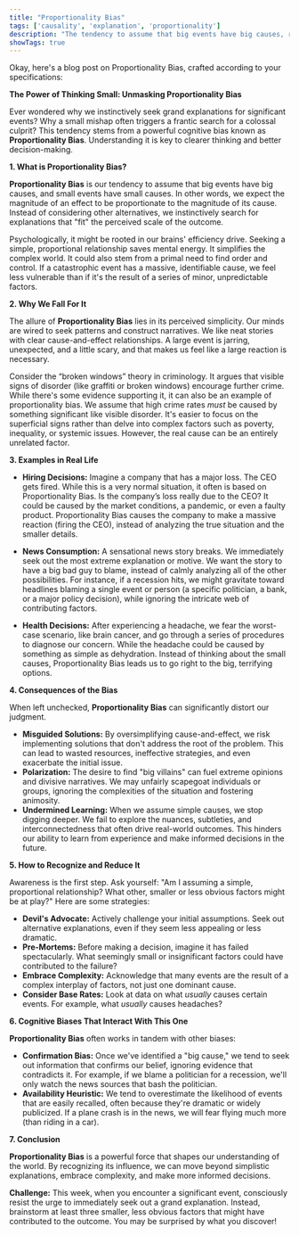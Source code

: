 ```yaml
---
title: "Proportionality Bias"
tags: ['causality', 'explanation', 'proportionality']
description: "The tendency to assume that big events have big causes, rather than being due to chance or small factors."
showTags: true
---
```


Okay, here's a blog post on Proportionality Bias, crafted according to your specifications:

**The Power of Thinking Small: Unmasking Proportionality Bias**

Ever wondered why we instinctively seek grand explanations for significant events? Why a small mishap often triggers a frantic search for a colossal culprit? This tendency stems from a powerful cognitive bias known as **Proportionality Bias**. Understanding it is key to clearer thinking and better decision-making.

**1. What is Proportionality Bias?**

**Proportionality Bias** is our tendency to assume that big events have big causes, and small events have small causes. In other words, we expect the magnitude of an effect to be proportionate to the magnitude of its cause. Instead of considering other alternatives, we instinctively search for explanations that "fit" the perceived scale of the outcome.

Psychologically, it might be rooted in our brains' efficiency drive. Seeking a simple, proportional relationship saves mental energy. It simplifies the complex world. It could also stem from a primal need to find order and control. If a catastrophic event has a massive, identifiable cause, we feel less vulnerable than if it's the result of a series of minor, unpredictable factors.

**2. Why We Fall For It**

The allure of **Proportionality Bias** lies in its perceived simplicity. Our minds are wired to seek patterns and construct narratives. We like neat stories with clear cause-and-effect relationships. A large event is jarring, unexpected, and a little scary, and that makes us feel like a large reaction is necessary.

Consider the “broken windows” theory in criminology. It argues that visible signs of disorder (like graffiti or broken windows) encourage further crime. While there's some evidence supporting it, it can also be an example of proportionality bias. We assume that high crime rates *must* be caused by something significant like visible disorder. It's easier to focus on the superficial signs rather than delve into complex factors such as poverty, inequality, or systemic issues. However, the real cause can be an entirely unrelated factor.

**3. Examples in Real Life**

*   **Hiring Decisions:** Imagine a company that has a major loss. The CEO gets fired. While this is a very normal situation, it often is based on Proportionality Bias. Is the company’s loss really due to the CEO? It could be caused by the market conditions, a pandemic, or even a faulty product. Proportionality Bias causes the company to make a massive reaction (firing the CEO), instead of analyzing the true situation and the smaller details.

*   **News Consumption:** A sensational news story breaks. We immediately seek out the most extreme explanation or motive. We want the story to have a big bad guy to blame, instead of calmly analyzing all of the other possibilities. For instance, if a recession hits, we might gravitate toward headlines blaming a single event or person (a specific politician, a bank, or a major policy decision), while ignoring the intricate web of contributing factors.

*   **Health Decisions:** After experiencing a headache, we fear the worst-case scenario, like brain cancer, and go through a series of procedures to diagnose our concern. While the headache could be caused by something as simple as dehydration. Instead of thinking about the small causes, Proportionality Bias leads us to go right to the big, terrifying options.

**4. Consequences of the Bias**

When left unchecked, **Proportionality Bias** can significantly distort our judgment.

*   **Misguided Solutions:** By oversimplifying cause-and-effect, we risk implementing solutions that don't address the root of the problem. This can lead to wasted resources, ineffective strategies, and even exacerbate the initial issue.
*   **Polarization:** The desire to find "big villains" can fuel extreme opinions and divisive narratives. We may unfairly scapegoat individuals or groups, ignoring the complexities of the situation and fostering animosity.
*   **Undermined Learning:** When we assume simple causes, we stop digging deeper. We fail to explore the nuances, subtleties, and interconnectedness that often drive real-world outcomes. This hinders our ability to learn from experience and make informed decisions in the future.

**5. How to Recognize and Reduce It**

Awareness is the first step. Ask yourself: "Am I assuming a simple, proportional relationship? What other, smaller or less obvious factors might be at play?" Here are some strategies:

*   **Devil's Advocate:** Actively challenge your initial assumptions. Seek out alternative explanations, even if they seem less appealing or less dramatic.
*   **Pre-Mortems:** Before making a decision, imagine it has failed spectacularly. What seemingly small or insignificant factors could have contributed to the failure?
*   **Embrace Complexity:** Acknowledge that many events are the result of a complex interplay of factors, not just one dominant cause.
*   **Consider Base Rates:** Look at data on what *usually* causes certain events. For example, what *usually* causes headaches?

**6. Cognitive Biases That Interact With This One**

**Proportionality Bias** often works in tandem with other biases:

*   **Confirmation Bias:** Once we've identified a "big cause," we tend to seek out information that confirms our belief, ignoring evidence that contradicts it. For example, if we blame a politician for a recession, we'll only watch the news sources that bash the politician.
*   **Availability Heuristic:** We tend to overestimate the likelihood of events that are easily recalled, often because they're dramatic or widely publicized. If a plane crash is in the news, we will fear flying much more (than riding in a car).

**7. Conclusion**

**Proportionality Bias** is a powerful force that shapes our understanding of the world. By recognizing its influence, we can move beyond simplistic explanations, embrace complexity, and make more informed decisions.

**Challenge:** This week, when you encounter a significant event, consciously resist the urge to immediately seek out a grand explanation. Instead, brainstorm at least three smaller, less obvious factors that might have contributed to the outcome. You may be surprised by what you discover!

